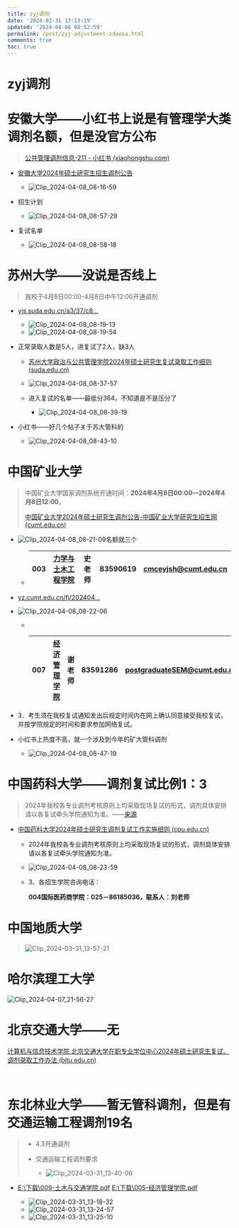 ```yaml
---
title: zyj调剂
date: '2024-03-31 13:13:19'
updated: '2024-04-08 08:52:59'
permalink: /post/zyj-adjustment-zdeooa.html
comments: true
toc: true
---
```


# zyj调剂

# 安徽大学——小红书上说是有管理学大类调剂名额，但是没官方公布

> [公共管理调剂信息-211 - 小红书 (xiaohongshu.com)](https://www.xiaohongshu.com/explore/660826ce000000001b00afda)

* [安徽大学2024年硕士研究生招生调剂公告](https://graschool.ahu.edu.cn/2024/0404/c9537a332847/page.htm)

  * ​![Clip_2024-04-08_08-16-59](http://127.0.0.1:6806/assets/Clip_2024-04-08_08-16-59-20240408081701-263sjq9.png)​
* 招生计划

  * ​![Clip_2024-04-08_08-57-29](http://127.0.0.1:6806/assets/Clip_2024-04-08_08-57-29-20240408085736-fikdlxu.png)​
* 复试名单

  * ​![Clip_2024-04-08_08-58-18](http://127.0.0.1:6806/assets/Clip_2024-04-08_08-58-18-20240408085824-w1oyvdh.png)​

# 苏州大学——没说是否线上

> 我校于4月8日00:00-4月8日中午12:00开通调剂

* [yjs.suda.edu.cn/a3/37/c8...](https://yjs.suda.edu.cn/a3/37/c8386a566071/page.htm)

  * ​![Clip_2024-04-08_08-19-13](http://127.0.0.1:6806/assets/Clip_2024-04-08_08-19-13-20240408081916-r409tx2.png)​
  * ​![Clip_2024-04-08_08-19-54](http://127.0.0.1:6806/assets/Clip_2024-04-08_08-19-54-20240408081955-hmsmmxo.png)​
* 正常录取人数是5人，进复试了2人，缺3人

  * [苏州大学政治与公共管理学院2024年硕士研究生复试录取工作细则 (suda.edu.cn)](https://pac.suda.edu.cn/9b/74/c3097a564084/page.htm)
  * ​![Clip_2024-04-08_08-37-57](http://127.0.0.1:6806/assets/Clip_2024-04-08_08-37-57-20240408083805-i11afxd.png)​
  * 进入复试的名单——最低分364，不知道是不是压分了

    * ​![Clip_2024-04-08_08-39-19](http://127.0.0.1:6806/assets/Clip_2024-04-08_08-39-19-20240408083923-oxdt5aj.png)​
* 小红书——好几个帖子关于苏大管科的

  * ​![Clip_2024-04-08_08-43-10](http://127.0.0.1:6806/assets/Clip_2024-04-08_08-43-10-20240408084323-lvocqep.png)​

# 中国矿业大学

> 中国矿业大学国家调剂系统开通时间：<span style="font-weight: bold;" class="bold">2024年4月8日00:00—2024年4月8日12:00</span>。
>
> [中国矿业大学2024年硕士研究生调剂公告-中国矿业大学研究生招生网 (cumt.edu.cn)](https://yz.cumt.edu.cn/info/1004/2028.htm)

* ​![Clip_2024-04-08_08-21-09](http://127.0.0.1:6806/assets/Clip_2024-04-08_08-21-09-20240408082129-afjotkn.png)名额就三个

  * |003|[力学与土木工程学院](http://cace.cumt.edu.cn/)|史老师|83590619|[cmceyjsh@cumt.edu.cn](mailto:cmceyjsh@cumt.edu.cn)|
    | :---: | :-: | :------: | :--------: | :-: |
* [yz.cumt.edu.cn/fj/202404...](https://yz.cumt.edu.cn/fj/2024040200001.pdf)
* ​![Clip_2024-04-08_08-22-06](http://127.0.0.1:6806/assets/Clip_2024-04-08_08-22-06-20240408082209-x4me68m.png)

  * ​

    |007|[经济管理学院](http://sm.cumt.edu.cn/)|谢老师|83591286|[postgraduateSEM@cumt.edu.cn](mailto:postgraduateSEM@cumt.edu.cn)|
    | :---: | :-: | :------: | :--------: | :-: |
* 3．考生须在我校复试通知发出后规定时间内在网上确认同意接受我校复试，并按学院规定的时间和要求参加网络复试。
* 小红书上热度不高，就一个涉及到今年的矿大管科调剂

  * ​![Clip_2024-04-08_08-47-19](http://127.0.0.1:6806/assets/Clip_2024-04-08_08-47-19-20240408084943-19hdnuz.png)​

# 中国药科大学——调剂复试比例1：3

> 2024年我校各专业调剂考核原则上均采取现场复试的形式，调剂具体安排请以各复试牵头学院通知为准。——[来源](https://yjszs.cpu.edu.cn/0d/0c/c10878a199948/pagem.htm)

* [中国药科大学2024年硕士研究生调剂复试工作实施细则 (cpu.edu.cn)](https://yjszs.cpu.edu.cn/0d/0c/c10878a199948/pagem.htm)

  * 2024年我校各专业调剂考核原则上均采取现场复试的形式，调剂具体安排请以各复试牵头学院通知为准。
  * ​![Clip_2024-04-08_08-23-59](http://127.0.0.1:6806/assets/Clip_2024-04-08_08-23-59-20240408082419-2idz0bk.png)
  * ​3、各招生学院咨询电话：

    <span style="font-weight: bold;" class="bold">004国际医药商学院：025－86185036，联系人：刘老师</span>

# 中国地质大学

> ​![Clip_2024-03-31_13-57-21](http://127.0.0.1:6806/assets/Clip_2024-03-31_13-57-21-20240331135735-21yvdom.png)​

# 哈尔滨理工大学

​![Clip_2024-04-07_21-56-27](http://127.0.0.1:6806/assets/Clip_2024-04-07_21-56-27-20240407215628-1w82q5x.png)​

# 北京交通大学——无

[计算机与信息技术学院 北京交通大学在职专业学位中心2024年硕士研究生复试、调剂录取工作办法 (bjtu.edu.cn)](https://scit.bjtu.edu.cn/cms/item/5355.html)

‍

# 东北林业大学——暂无管科调剂，但是有交通运输工程调剂19名

> * 4.3开通调剂
> * 交通运输工程调剂要求
>
>   * ​![Clip_2024-03-31_13-40-06](http://127.0.0.1:6806/assets/Clip_2024-03-31_13-40-06-20240331134008-z630r94.png)​

* [E:\下载\009-土木与交通学院.pdf](file:///E:/%E4%B8%8B%E8%BD%BD/009-%E5%9C%9F%E6%9C%A8%E4%B8%8E%E4%BA%A4%E9%80%9A%E5%AD%A6%E9%99%A2.pdf)   [E:\下载\005-经济管理学院.pdf](E:\下载\005-经济管理学院.pdf)​[]()

  * ![Clip_2024-03-31_13-18-32](http://127.0.0.1:6806/assets/Clip_2024-03-31_13-18-32-20240331131848-x5xpzxn.png)​
  * ​![Clip_2024-03-31_13-24-57](http://127.0.0.1:6806/assets/Clip_2024-03-31_13-24-57-20240331132503-iue4p43.png)​
  * ​![Clip_2024-03-31_13-25-10](http://127.0.0.1:6806/assets/Clip_2024-03-31_13-25-10-20240331132513-8sn4daz.png)​
